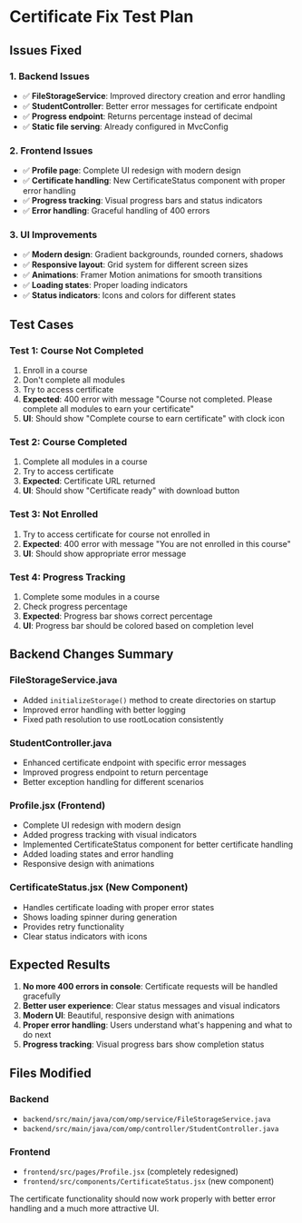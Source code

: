 # Certificate Fix Test Plan

## Issues Fixed

### 1. Backend Issues
- ✅ **FileStorageService**: Improved directory creation and error handling
- ✅ **StudentController**: Better error messages for certificate endpoint
- ✅ **Progress endpoint**: Returns percentage instead of decimal
- ✅ **Static file serving**: Already configured in MvcConfig

### 2. Frontend Issues
- ✅ **Profile page**: Complete UI redesign with modern design
- ✅ **Certificate handling**: New CertificateStatus component with proper error handling
- ✅ **Progress tracking**: Visual progress bars and status indicators
- ✅ **Error handling**: Graceful handling of 400 errors

### 3. UI Improvements
- ✅ **Modern design**: Gradient backgrounds, rounded corners, shadows
- ✅ **Responsive layout**: Grid system for different screen sizes
- ✅ **Animations**: Framer Motion animations for smooth transitions
- ✅ **Loading states**: Proper loading indicators
- ✅ **Status indicators**: Icons and colors for different states

## Test Cases

### Test 1: Course Not Completed
1. Enroll in a course
2. Don't complete all modules
3. Try to access certificate
4. **Expected**: 400 error with message "Course not completed. Please complete all modules to earn your certificate"
5. **UI**: Should show "Complete course to earn certificate" with clock icon

### Test 2: Course Completed
1. Complete all modules in a course
2. Try to access certificate
3. **Expected**: Certificate URL returned
4. **UI**: Should show "Certificate ready" with download button

### Test 3: Not Enrolled
1. Try to access certificate for course not enrolled in
2. **Expected**: 400 error with message "You are not enrolled in this course"
3. **UI**: Should show appropriate error message

### Test 4: Progress Tracking
1. Complete some modules in a course
2. Check progress percentage
3. **Expected**: Progress bar shows correct percentage
4. **UI**: Progress bar should be colored based on completion level

## Backend Changes Summary

### FileStorageService.java
- Added `initializeStorage()` method to create directories on startup
- Improved error handling with better logging
- Fixed path resolution to use rootLocation consistently

### StudentController.java
- Enhanced certificate endpoint with specific error messages
- Improved progress endpoint to return percentage
- Better exception handling for different scenarios

### Profile.jsx (Frontend)
- Complete UI redesign with modern design
- Added progress tracking with visual indicators
- Implemented CertificateStatus component for better certificate handling
- Added loading states and error handling
- Responsive design with animations

### CertificateStatus.jsx (New Component)
- Handles certificate loading with proper error states
- Shows loading spinner during generation
- Provides retry functionality
- Clear status indicators with icons

## Expected Results

1. **No more 400 errors in console**: Certificate requests will be handled gracefully
2. **Better user experience**: Clear status messages and visual indicators
3. **Modern UI**: Beautiful, responsive design with animations
4. **Proper error handling**: Users understand what's happening and what to do next
5. **Progress tracking**: Visual progress bars show completion status

## Files Modified

### Backend
- `backend/src/main/java/com/omp/service/FileStorageService.java`
- `backend/src/main/java/com/omp/controller/StudentController.java`

### Frontend
- `frontend/src/pages/Profile.jsx` (completely redesigned)
- `frontend/src/components/CertificateStatus.jsx` (new component)

The certificate functionality should now work properly with better error handling and a much more attractive UI. 